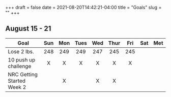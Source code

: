 +++ 
draft = false
date = 2021-08-20T14:42:21-04:00
title = "Goals"
slug = "" 
+++

## August 15 - 21
| Goal                 | Sun | Mon | Tues | Wed | Thur | Fri | Sat | Met |
|----------------------|:---:|:---:|:----:|:---:|:----:|:---:|:---:|:---:|
| Lose 2 lbs.          | 248 | 249 | 249  | 247 | 245  | 245 |     |     |
| 10 push up challenge | X   |  X  |   X  |  X  |  X   |  X  |     |     |
| NRC Getting Started Week 2 |     |  X  |      |  X   |  X  |     |     |     |

